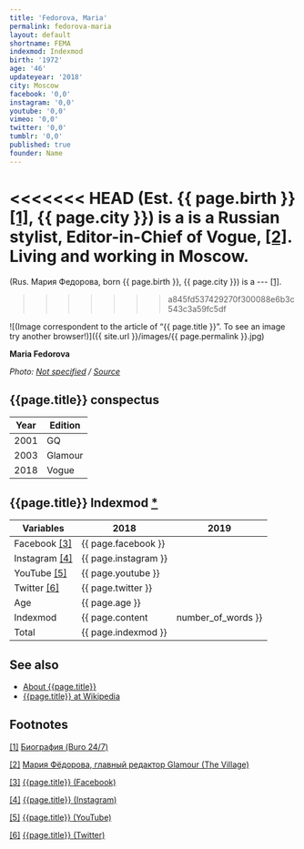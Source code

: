 ```yaml
---
title: 'Fedorova, Maria'
permalink: fedorova-maria
layout: default
shortname: FEMA
indexmod: Indexmod
birth: '1972'
age: '46'
updateyear: '2018'
city: Moscow
facebook: '0,0'
instagram: '0,0'
youtube: '0,0'
vimeo: '0,0'
twitter: '0,0'
tumblr: '0,0'
published: true
founder: Name
---
```


<<<<<<< HEAD
(Est. {{ page.birth }} <span id="a1">[\[1\]](#f1)</span>, {{ page.city }}) is a is a Russian stylist, Editor-in-Chief of Vogue,  <span id="a2">[\[2\]](#f2)</span>. Living and working in Moscow.
=======
(Rus. Мария Федорова, born {{ page.birth }}, {{ page.city }}) is a --- <span id="a1">[\[1\]](#f1)</span>.
>>>>>>> a845fd537429270f300088e6b3c543c3a59fc5df

![(Image correspondent to the article of “{{ page.title }}”. To see an image try another browser!)]({{ site.url }}/images/{{ page.permalink }}.jpg)

**Maria Fedorova**

*Photo: [Not specified](index) / [Source](index)*

## {{page.title}} conspectus

|Year|Edition|
|-|-|
|2001|GQ|
|2003|Glamour|
|2018|Vogue|

## {{page.title}} Indexmod [*](indexmod)

|Variables|2018|2019|
|-|-|-|
|Facebook <span id="a3">[\[3\]](#f3)</span>|{{ page.facebook }}||
|Instagram <span id="a4">[\[4\]](#f4)</span>|{{ page.instagram }}||
|YouTube <span id="a5">[\[5\]](#f5)</span>|{{ page.youtube }}||
|Twitter <span id="a6">[\[6\]](#f6)</span>|{{ page.twitter }}||
|Age|{{ page.age }}||
|Indexmod|{{ page.content | number_of_words }}||
|Total|{{ page.indexmod }}||

## See also

+ [About {{page.title}}](index)
+ [{{page.title}} at Wikipedia](index)

## Footnotes

[[1]](#a1) <span id="f1"></span> [Биография (Buro 24/7)](https://www.buro247.ru/stars/mariya-fedorova)

[[2]](#a2) <span id="f2"></span> [Мария Фёдорова, главный редактор Glamour (The Village)](https://www.the-village.ru/village/service-shopping/on-the-street/160763-masha-fyodorova-glamour)

[[3]](#a3) <span id="f3"></span> [{{page.title}} (Facebook)](index)

[[4]](#a4) <span id="f4"></span> [{{page.title}} (Instagram)](index)

[[5]](#a5) <span id="f5"></span> [{{page.title}} (YouTube)](index)

[[6]](#a6) <span id="f6"></span> [{{page.title}} (Twitter)](index)
